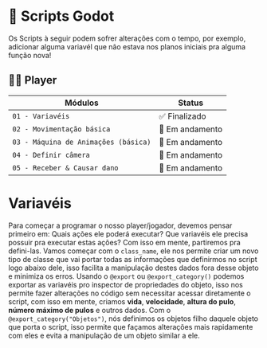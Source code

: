 # 📕 Scripts Godot

Os Scripts à seguir podem sofrer alterações com o tempo, por exemplo, adicionar alguma variavél que não estava nos planos iniciais pra alguma função nova!

## 👨‍💻 Player
| Módulos                    | Status                      |
|----------------------------|----------------------------|
| `01 - Variavéis`           | ✅ Finalizado              |
| `02 - Movimentação básica` | 🔁 Em andamento            |
| `03 - Máquina de Animações (básica)`  | 🔁 Em andamento |
| `04 - Definir câmera`      | 🔁 Em andamento            |
| `05 - Receber & Causar dano` | 🔁 Em andamento          |

# Variavéis
Para começar a programar o nosso player/jogador, devemos pensar primeiro em: Quais ações ele poderá executar? Que variavéis ele precisa possuir pra executar estas ações?
Com isso em mente, partiremos pra defini-las. Vamos começar com o `class_name`, ele nos permite criar um novo tipo de classe que vai portar todas as informações que definirmos no script logo abaixo dele, isso facilita a manipulação destes dados fora desse objeto e minimiza os erros. Usando o `@export` ou `@export_category()` podemos exportar as variavéis pro inspector de propriedades do objeto, isso nos permite fazer alterações no código sem necessitar acessar diretamente o script, com isso em mente, criamos **vida**, **velocidade**, **altura do pulo**, **número máximo de pulos** e outros dados. Com o `@export_category("Objetos")`, nós definimos os objetos filho daquele objeto que porta o script, isso permite que façamos alterações mais rapidamente com eles e evita a manipulação de um objeto similar a ele.
